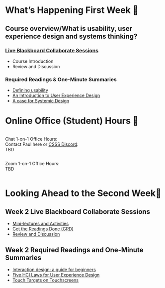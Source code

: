 
<div class=alert>

# What’s Happening First Week 💫

## Course overview/What is usability, user experience design and systems thinking?

### [Live Blackboard Collaborate Sessions](#)  

* Course Introduction
* Review and Discussion

### Required Readings & One-Minute Summaries

* [Defining usability](#)
* [An Introduction to User Experience Design](#)
* [A case for Systemic Design](#)

</div>

# Online Office (Student) Hours 🏫

<div class="row">
<div class="column">

Chat 1-on-1 Office Hours:  
Contact Paul here or [CSSS Discord](https://t.co/GZQUc6iVjS):  
TBD

</div>
<div class="column">

Zoom 1-on-1 Office Hours:  
TBD

</div>
</div>



# Looking Ahead to the Second Week🔭

## Week 2 Live Blackboard Collaborate Sessions

* [Mini-lectures and Activities](#)
* [Get the Readings Done (GRD)](#)
* [Review and Discussion](#)

## Week 2 Required Readings and One-Minute Summaries

* [Interaction design: a guide for beginners](#)  
* [Five HCI Laws for User Experience Design](#)  
* [Touch Targets on Touchscreens](#)   
